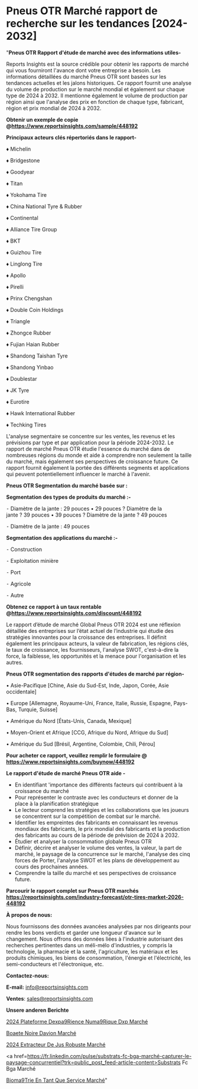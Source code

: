 # Pneus OTR Marché rapport de recherche sur les tendances [2024-2032]

"<strong>Pneus OTR Rapport d'étude de marché avec des informations utiles-</strong>

Reports Insights est la source crédible pour obtenir les rapports de marché qui vous fourniront l'avance dont votre entreprise a besoin. Les informations détaillées du marché Pneus OTR sont basées sur les tendances actuelles et les jalons historiques. Ce rapport fournit une analyse du volume de production sur le marché mondial et également sur chaque type de 2024 à 2032. Il mentionne également le volume de production par région ainsi que l'analyse des prix en fonction de chaque type, fabricant, région et prix mondial de 2024 à 2032.

<strong><b>Obtenir un exemple de copie @</b></strong><a href=https://www.reportsinsights.com/sample/448192><strong><b>https://www.reportsinsights.com/sample/448192</b></strong></a>

<b>Principaux acteurs clés répertoriés dans le rapport-</b>

<b> </b>♦ Michelin

♦ Bridgestone

♦ Goodyear

♦ Titan

♦ Yokohama Tire

♦ China National Tyre & Rubber

♦ Continental

♦ Alliance Tire Group

♦ BKT

♦ Guizhou Tire

♦ Linglong Tire

♦ Apollo

♦ Pirelli

♦ Prinx Chengshan

♦ Double Coin Holdings

♦ Triangle

♦ Zhongce Rubber

♦ Fujian Haian Rubber

♦ Shandong Taishan Tyre

♦ Shandong Yinbao

♦ Doublestar

♦ JK Tyre

♦ Eurotire

♦ Hawk International Rubber

♦ Techking Tires

L'analyse segmentaire se concentre sur les ventes, les revenus et les prévisions par type et par application pour la période 2024-2032. Le rapport de marché Pneus OTR étudie l'essence du marché dans de nombreuses régions du monde et aide à comprendre non seulement la taille du marché, mais également ses perspectives de croissance future. Ce rapport fournit également la portée des différents segments et applications qui peuvent potentiellement influencer le marché à l'avenir.

<strong>Pneus OTR Segmentation du marché basée sur :</strong>

<strong>Segmentation des types de produits du marché :-</strong>

⁃ Diamètre de la jante : 29 pouces
• 29 pouces ? Diamètre de la jante ? 39 pouces
• 39 pouces ? Diamètre de la jante ? 49 pouces

⁃ Diamètre de la jante : 49 pouces

<strong>Segmentation des applications du marché :-</strong>

⁃ Construction

⁃ Exploitation minière

⁃ Port

⁃ Agricole

⁃ Autre

<strong><b>Obtenez ce rapport à un taux rentable @</b></strong><a href=https://www.reportsinsights.com/discount/448192><strong><b>https://www.reportsinsights.com/discount/448192</b></strong></a>

Le rapport d’étude de marché Global Pneus OTR 2024 est une réflexion détaillée des entreprises sur l’état actuel de l’industrie qui étudie des stratégies innovantes pour la croissance des entreprises. Il définit également les principaux acteurs, la valeur de fabrication, les régions clés, le taux de croissance, les fournisseurs, l'analyse SWOT, c'est-à-dire la force, la faiblesse, les opportunités et la menace pour l'organisation et les autres.

<strong>Pneus OTR segmentation des rapports d'études de marché par région-</strong>

• Asie-Pacifique [Chine, Asie du Sud-Est, Inde, Japon, Corée, Asie occidentale]

• Europe [Allemagne, Royaume-Uni, France, Italie, Russie, Espagne, Pays-Bas, Turquie, Suisse]

• Amérique du Nord [États-Unis, Canada, Mexique]

• Moyen-Orient et Afrique [CCG, Afrique du Nord, Afrique du Sud]

• Amérique du Sud [Brésil, Argentine, Colombie, Chili, Pérou]

<strong>Pour acheter ce rapport, veuillez remplir le formulaire @   <a href=https://www.reportsinsights.com/buynow/448192>https://www.reportsinsights.com/buynow/448192</a></strong>

<strong>Le rapport d'étude de marché Pneus OTR aide -</strong>
<ul>
  <li>En identifiant 'importance des différents facteurs qui contribuent à la croissance du marché</li>
  <li>Pour représenter le contraste avec les conducteurs et donner de la place à la planification stratégique</li>
  <li>Le lecteur comprend les stratégies et les collaborations que les joueurs se concentrent sur la compétition de combat sur le marché.</li>
  <li>Identifier les empreintes des fabricants en connaissant les revenus mondiaux des fabricants, le prix mondial des fabricants et la production des fabricants au cours de la période de prévision de 2024 à 2032.</li>
  <li>Étudier et analyser la consommation globale Pneus OTR</li>
  <li>Définir, décrire et analyser le volume des ventes, la valeur, la part de marché, le paysage de la concurrence sur le marché, l'analyse des cinq forces de Porter, l'analyse SWOT et les plans de développement au cours des prochaines années.</li>
  <li>Comprendre la taille du marché et ses perspectives de croissance future.</li>
</ul>

<strong>Parcourir le rapport complet sur Pneus OTR marchés <a href=https://reportsinsights.com/industry-forecast/otr-tires-market-2026-448192>https://reportsinsights.com/industry-forecast/otr-tires-market-2026-448192</a></strong>

<strong>À propos de nous:</strong>

Nous fournissons des données avancées analysées par nos dirigeants pour rendre les bons verdicts et garder une longueur d'avance sur le changement. Nous offrons des données liées à l'industrie autorisant des recherches pertinentes dans un méli-mélo d'industries, y compris la technologie, la pharmacie et la santé, l'agriculture, les matériaux et les produits chimiques, les biens de consommation, l'énergie et l'électricité, les semi-conducteurs et l'électronique, etc.

<strong>Contactez-nous:</strong>

<strong>E-mail:</strong> <a href=mailto:info@reportsinsights.com>info@reportsinsights.com</a>

<strong>Ventes</strong>: <a href=mailto:sales@reportsinsights.com>sales@reportsinsights.com</a>

<strong>Unsere anderen Berichte</strong>

<a href=https://www.linkedin.com/pulse/2024-plateforme-dexp%C3%A9rience-num%C3%A9rique-dxp-march%C3%A9-acpkf/>2024 Plateforme Dexpa9Rience Numa9Rique Dxp Marché</a>

<a href=https://www.linkedin.com/pulse/bo%C3%AEte-noire-davion-march%C3%A9-de-la-taille-2024-tendance-hs8fc/>Boaete Noire Davion Marché</a>

<a href=https://www.linkedin.com/pulse/2024-extracteur-de-jus-robuste-marché-analyse-vmfjc/>2024 Extracteur De Jus Robuste Marché</a>

<a href=https://fr.linkedin.com/pulse/substrats-fc-bga-marché-capturer-le-paysage-concurrentiel?trk=public_post_feed-article-content>Substrats Fc Bga Marché</a>

<a href=https://www.linkedin.com/pulse/biom%C3%A9trie-en-tant-que-service-march%C3%A9-rapport-twxlf/>Bioma9Trie En Tant Que Service Marché</a>"
